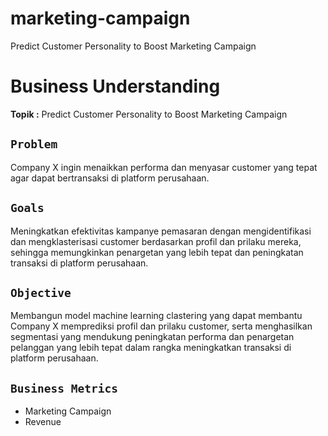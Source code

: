 # marketing-campaign
Predict Customer Personality to Boost Marketing Campaign


# **Business Understanding**
**Topik :** Predict Customer Personality to Boost Marketing Campaign
## **`Problem`**
Company X ingin menaikkan performa dan menyasar customer yang tepat agar dapat bertransaksi di platform perusahaan.  
## **`Goals`**
Meningkatkan efektivitas kampanye pemasaran dengan mengidentifikasi dan mengklasterisasi customer berdasarkan profil dan prilaku mereka, sehingga memungkinkan penargetan yang lebih tepat dan peningkatan transaksi di platform perusahaan.
## **`Objective`**
Membangun model machine learning clastering yang dapat membantu Company X memprediksi profil dan prilaku customer, serta menghasilkan segmentasi yang mendukung peningkatan performa dan penargetan pelanggan yang lebih tepat dalam rangka meningkatkan transaksi di platform perusahaan.
## **`Business Metrics`**
- Marketing Campaign
- Revenue
